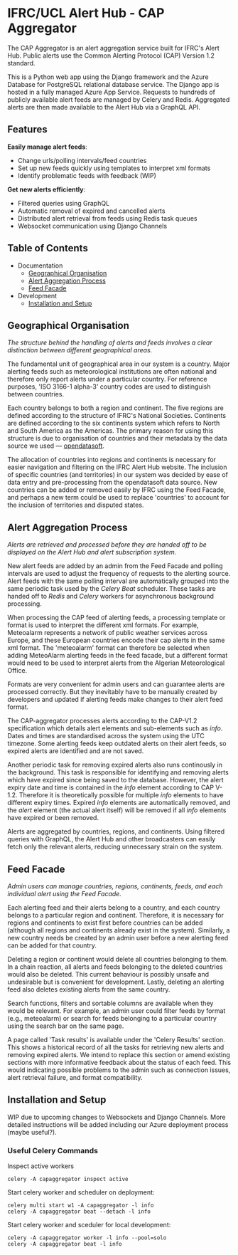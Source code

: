 # IFRC/UCL Alert Hub - CAP Aggregator

The CAP Aggregator is an alert aggregation service built for IFRC's Alert Hub. Public alerts use the Common Alerting Protocol (CAP) Version 1.2 standard.

This is a Python web app using the Django framework and the Azure Database for PostgreSQL relational database service. The Django app is hosted in a fully managed Azure App Service. Requests to hundreds of publicly available alert feeds are managed by Celery and Redis. Aggregated alerts are then made available to the Alert Hub via a GraphQL API.

## Features

**Easily manage alert feeds**:
- Change urls/polling intervals/feed countries
- Set up new feeds quickly using templates to interpret xml formats
- Identify problematic feeds with feedback (WIP)

**Get new alerts efficiently**:
- Filtered queries using GraphQL
- Automatic removal of expired and cancelled alerts
- Distributed alert retrieval from feeds using Redis task queues
- Websocket communication using Django Channels

## Table of Contents
* Documentation
    * <a href="#geographical-organisation">Geographical Organisation</a>
    * <a href="#alert-aggregation-process">Alert Aggregation Process</a>
    * <a href="#feed-facade">Feed Facade</a>
* Development
    * <a href="#installation-and-setup">Installation and Setup</a>

## Geographical Organisation
*The structure behind the handling of alerts and feeds involves a clear distinction between different geographical areas.*

The fundamental unit of geographical area in our system is a country. Major alerting feeds such as meteorological institutions are often national and therefore only report alerts under a particular country. For reference purposes, 'ISO 3166-1 alpha-3' country codes are used to distinguish between countries.

Each country belongs to both a region and continent. The five regions are defined according to the structure of IFRC's National Societies. Continents are defined according to the six continents system which refers to North and South America as the Americas. The primary reason for using this structure is due to organisation of countries and their metadata by the data source we used — [opendatasoft](https://public.opendatasoft.com/explore/dataset/world-administrative-boundaries/table/).

The allocation of countries into regions and continents is necessary for easier navigation and filtering on the IFRC Alert Hub website. The inclusion of specific countries (and territories) in our system was decided by ease of data entry and pre-processing from the opendatasoft data source. New countries can be added or removed easily by IFRC using the Feed Facade, and perhaps a new term could be used to replace 'countries' to account for the inclusion of territories and disputed states.

## Alert Aggregation Process
*Alerts are retrieved and processed before they are handed off to be displayed on the Alert Hub and alert subscription system.*

New alert feeds are added by an admin from the Feed Facade and polling intervals are used to adjust the frequency of requests to the alerting source. Alert feeds with the same polling interval are automatically grouped into the same periodic task used by the *Celery Beat* scheduler. These tasks are handed off to *Redis* and *Celery* workers for asynchronous background processing.

When processing the CAP feed of alerting feeds, a processing template or format is used to interpret the different xml formats. For example, Meteoalarm represents a network of public weather services across Europe, and these European countries encode their cap alerts in the same xml format. The 'meteoalarm' format can therefore be selected when adding MeteoAlarm alerting feeds in the feed facade, but a different format would need to be used to interpret alerts from the Algerian Meteorological Office.

Formats are very convenient for admin users and can guarantee alerts are processed correctly. But they inevitably have to be manually created by developers and updated if alerting feeds make changes to their alert feed format.

The CAP-aggregator processes alerts according to the CAP-V1.2 specification which details alert elements and sub-elements such as *info*. Dates and times are standardised across the system using the UTC timezone. Some alerting feeds keep outdated alerts on their alert feeds, so expired alerts are identified and are not saved.

Another periodic task for removing expired alerts also runs continously in the background. This task is responsible for identifying and removing alerts which have expired since being saved to the database. However, the alert expiry date and time is contained in the *info* element according to CAP V-1.2. Therefore it is theoretically possible for multiple *info* elements to have different expiry times. Expired *info* elements are automatically removed, and the *alert* element (the actual alert itself) will be removed if all *info* elements have expired or been removed.

Alerts are aggregated by countries, regions, and continents. Using filtered queries with GraphQL, the Alert Hub and other broadcasters can easily fetch only the relevant alerts, reducing unnecessary strain on the system.

## Feed Facade
*Admin users can manage countries, regions, continents, feeds, and each individual alert using the Feed Facade.*

Each alerting feed and their alerts belong to a country, and each country belongs to a particular region and continent. Therefore, it is necessary for regions and continents to exist first before countries can be added (although all regions and continents already exist in the system). Similarly, a new country needs be created by an admin user before a new alerting feed can be added for that country.

Deleting a region or continent would delete all countries belonging to them. In a chain reaction, all alerts and feeds belonging to the deleted countries would also be deleted. This current behaviour is possibly unsafe and undesirable but is convenient for development. Lastly, deleting an alerting feed also deletes existing alerts from the same country.

Search functions, filters and sortable columns are available when they would be relevant. For example, an admin user could filter feeds by format (e.g., meteoalarm) or search for feeds belonging to a particular country using the search bar on the same page.

A page called 'Task results' is available under the 'Celery Results' section. This shows a historical record of all the tasks for retrieving new alerts and removing expired alerts. We intend to replace this section or amend existing sections with more informative feedback about the status of each feed. This would indicating possible problems to the admin such as connection issues, alert retrieval failure, and format compatibility.

## Installation and Setup

WIP due to upcoming changes to Websockets and Django Channels. More detailed instructions will be added including our Azure deployment process (maybe useful?).

### Useful Celery Commands

Inspect active workers
```
celery -A capaggregator inspect active
```

Start celery worker and scheduler on deployment:
```
celery multi start w1 -A capaggregator -l info
celery -A capaggregator beat --detach -l info
```

Start celery worker and sceduler for local development:
```
celery -A capaggregator worker -l info --pool=solo
celery -A capaggregator beat -l info
```
